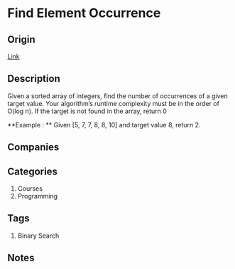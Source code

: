 # Find Element Occurrence

## Origin

[Link](https://www.interviewbit.com/problems/count-element-occurence/)

## Description

Given a sorted array of integers, find the number of occurrences of a given target value.
Your algorithm’s runtime complexity must be in the order of O(log n).
If the target is not found in the array, return 0

**Example : **
Given [5, 7, 7, 8, 8, 10] and target value 8,
return 2.

## Companies

## Categories

1. Courses
1. Programming

## Tags

1. Binary Search

## Notes